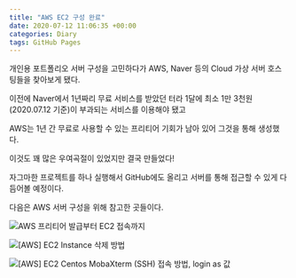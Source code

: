 ```yaml
---
title: "AWS EC2 구성 완료"
date: 2020-07-12 11:06:35 +00:00
categories: Diary
tags: GitHub Pages
---
```


개인용 포트폴리오 서버 구성을 고민하다가 AWS, Naver 등의 Cloud 가상 서버 호스팅들을 찾아보게 됐다.

이전에 Naver에서 1년짜리 무료 서비스를 받았던 터라 1달에 최소 1만 3천원(2020.07.12 기준)이 부과되는 서비스를 이용해야 됐고

AWS는 1년 간 무료로 사용할 수 있는 프리티어 기회가 남아 있어 그것을 통해 생성했다.

이것도 꽤 많은 우여곡절이 있었지만 결국 만들었다!

자그마한 프로젝트를 하나 실행해서 GitHub에도 올리고 서버를 통해 접근할 수 있게 다듬어볼 예정이다.

다음은 AWS 서버 구성을 위해 참고한 곳들이다.

![AWS 프리티어 발급부터 EC2 접속까지](https://taetaetae.github.io/2019/04/14/aws-freetier-create-and-ssh-access/)

![[AWS] EC2 Instance 삭제 방법](https://88240.tistory.com/484)

![[AWS] EC2 Centos MobaXterm (SSH) 접속 방법, login as 값](https://gethlemn.tistory.com/12)
